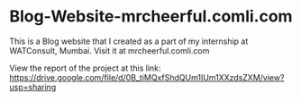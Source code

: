 # Blog-Website-mrcheerful.comli.com
This is a Blog website that I created as a part of my internship at WATConsult, Mumbai. Visit it at mrcheerful.comli.com

View the report of the project at this link: https://drive.google.com/file/d/0B_tiMQxfShdQUm1IUm1XXzdsZXM/view?usp=sharing
